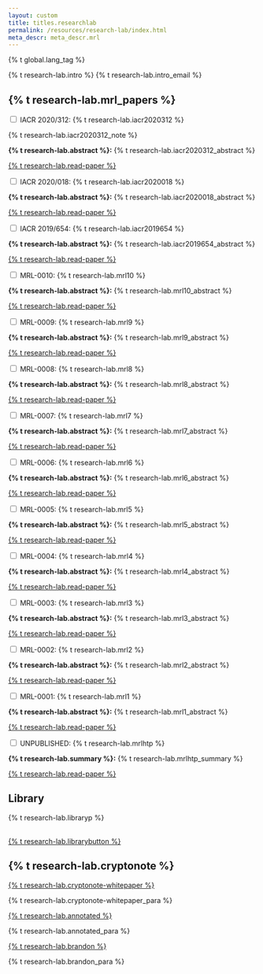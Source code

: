 ```yaml
---
layout: custom
title: titles.researchlab
permalink: /resources/research-lab/index.html
meta_descr: meta_descr.mrl
---
```

{% t global.lang_tag %}
<div class="container description">
    <p>{% t research-lab.intro %} {% t research-lab.intro_email %}</p>
</div>
<section class="container">
    <div class="row">
        <!-- left two-thirds block-->
        <div class="left two-thirds col-lg-8 col-md-8 col-sm-8 col-xs-12">
            <div class="info-block research-paper">
                <div class="row center-xs">
                    <div class="col"><h2>{% t research-lab.mrl_papers %}</h2></div>
                </div>
                <div class="tab">
                    <input id="tab-2020312" type="checkbox" name="tabs" class="accordion">
                    <label for="tab-2020312" class="accordion">IACR 2020/312: {% t research-lab.iacr2020312 %}</label>
                    <div class="tab-content">
                        <p>{% t research-lab.iacr2020312_note %}</p>
                        <p><strong>{% t research-lab.abstract %}:</strong> {% t research-lab.iacr2020312_abstract %}</p>
                        <div class="center-xs">
                            <p><a class="btn-link btn-auto btn-primary" target="_blank" rel="noreferrer noopener" href="https://eprint.iacr.org/2020/312">{% t research-lab.read-paper %}</a></p>
                        </div>
                    </div>
                </div>
                <div class="tab">
                    <input id="tab-2020018" type="checkbox" name="tabs" class="accordion">
                    <label for="tab-2020018" class="accordion">IACR 2020/018: {% t research-lab.iacr2020018 %}</label>
                    <div class="tab-content">
                        <p><strong>{% t research-lab.abstract %}:</strong> {% t research-lab.iacr2020018_abstract %}</p>
                        <div class="center-xs">
                            <p><a class="btn-link btn-auto btn-primary" target="_blank" rel="noreferrer noopener" href="https://eprint.iacr.org/2020/018">{% t research-lab.read-paper %}</a></p>
                        </div>
                    </div>
                </div>
                <div class="tab">
                    <input id="tab-2019654" type="checkbox" name="tabs" class="accordion">
                    <label for="tab-2019654" class="accordion">IACR 2019/654: {% t research-lab.iacr2019654 %}</label>
                    <div class="tab-content">
                        <p><strong>{% t research-lab.abstract %}:</strong> {% t research-lab.iacr2019654_abstract %}</p>
                        <div class="center-xs">
                            <p><a class="btn-link btn-auto btn-primary" target="_blank" rel="noreferrer noopener" href="https://eprint.iacr.org/2019/654">{% t research-lab.read-paper %}</a></p>
                        </div>
                    </div>
                </div>
                <div class="tab">
                    <input id="tab-11" type="checkbox" name="tabs" class="accordion">
                    <label for="tab-11" class="accordion">MRL-0010: {% t research-lab.mrl10 %}</label>
                    <div class="tab-content">
                        <p><strong>{% t research-lab.abstract %}:</strong> {% t research-lab.mrl10_abstract %}</p>
                        <div class="center-xs">
                           <p><a class="btn-link btn-auto btn-primary" target="_blank" rel="noreferrer noopener" href="{{site.baseurl}}/resources/research-lab/pubs/MRL-0010.pdf">{% t research-lab.read-paper %}</a></p>
                        </div>
                    </div>
                </div>
                <div class="tab">
                    <input id="tab-10" type="checkbox" name="tabs" class="accordion">
                    <label for="tab-10" class="accordion">MRL-0009: {% t research-lab.mrl9 %}</label>
                    <div class="tab-content">
                        <p><strong>{% t research-lab.abstract %}:</strong> {% t research-lab.mrl9_abstract %}</p>
                        <div class="center-xs">
                            <p><a class="btn-link btn-auto btn-primary" target="_blank" rel="noreferrer noopener" rel="noreferrer noopener" href="{{site.baseurl}}/resources/research-lab/pubs/MRL-0009.pdf">{% t research-lab.read-paper %}</a></p>
                        </div>
                    </div>
                </div>
                <div class="tab">
                    <input id="tab-9" type="checkbox" name="tabs" class="accordion">
                    <label for="tab-9" class="accordion">MRL-0008: {% t research-lab.mrl8 %}</label>
                    <div class="tab-content">
                        <p><strong>{% t research-lab.abstract %}:</strong> {% t research-lab.mrl8_abstract %}</p>
                        <div class="center-xs">
                            <p><a class="btn-link btn-auto btn-primary" target="_blank" rel="noreferrer noopener" target="_blank" rel="noreferrer noopener" href="{{site.baseurl}}/resources/research-lab/pubs/MRL-0008.pdf">{% t research-lab.read-paper %}</a></p>
                            </div>
                    </div>
                </div>
                <div class="tab">
                    <input id="tab-8" type="checkbox" name="tabs" class="accordion">
                    <label for="tab-8" class="accordion">MRL-0007: {% t research-lab.mrl7 %}</label>
                    <div class="tab-content">
                        <p><strong>{% t research-lab.abstract %}:</strong> {% t research-lab.mrl7_abstract %}</p>
                        <div class="center-xs">
                            <p><a class="btn-link btn-auto btn-primary" target="_blank" rel="noreferrer noopener" target="_blank" rel="noreferrer noopener" href="{{site.baseurl}}/resources/research-lab/pubs/MRL-0007.pdf">{% t research-lab.read-paper %}</a></p>
                        </div>
                    </div>
                </div>
                <div class="tab">
                    <input id="tab-7" type="checkbox" name="tabs" class="accordion">
                    <label for="tab-7" class="accordion">MRL-0006: {% t research-lab.mrl6 %}</label>
                    <div class="tab-content">
                        <p><strong>{% t research-lab.abstract %}:</strong> {% t research-lab.mrl6_abstract %}</p>
                        <div class="center-xs">
                            <p><a class="btn-link btn-auto btn-primary" target="_blank" rel="noreferrer noopener" href="{{site.baseurl}}/resources/research-lab/pubs/MRL-0006.pdf">{% t research-lab.read-paper %}</a></p>
                        </div>
                    </div>
                </div>
                <div class="tab">
                    <input id="tab-6" type="checkbox" name="tabs" class="accordion">
                    <label for="tab-6" class="accordion">MRL-0005: {% t research-lab.mrl5 %}</label>
                    <div class="tab-content">
                        <p><strong>{% t research-lab.abstract %}:</strong> {% t research-lab.mrl5_abstract %}</p>
                        <div class="center-xs">
                            <p><a class="btn-link btn-auto btn-primary" target="_blank" rel="noreferrer noopener" href="{{site.baseurl}}/resources/research-lab/pubs/MRL-0005.pdf">{% t research-lab.read-paper %}</a></p>
                        </div>
                    </div>
                </div>
                <div class="tab">
                    <input id="tab-5" type="checkbox" name="tabs" class="accordion">
                    <label for="tab-5" class="accordion">MRL-0004: {% t research-lab.mrl4 %}</label>
                    <div class="tab-content">
                        <p><strong>{% t research-lab.abstract %}:</strong> {% t research-lab.mrl4_abstract %}</p>
                            <div class="center-xs">
                                <p><a class="btn-link btn-auto btn-primary" target="_blank" rel="noreferrer noopener" href="{{site.baseurl}}/resources/research-lab/pubs/MRL-0004.pdf">{% t research-lab.read-paper %}</a></p>
                            </div>
                    </div>
                </div>
                <div class="tab">
                    <input id="tab-4" type="checkbox" name="tabs" class="accordion">
                    <label for="tab-4" class="accordion">MRL-0003: {% t research-lab.mrl3 %}</label>
                    <div class="tab-content">
                        <p><strong>{% t research-lab.abstract %}:</strong> {% t research-lab.mrl3_abstract %}</p>
                            <div class="center-xs">
                                <p><a class="btn-link btn-auto btn-primary" target="_blank" rel="noreferrer noopener" href="{{site.baseurl}}/resources/research-lab/pubs/MRL-0003.pdf">{% t research-lab.read-paper %}</a></p>
                            </div>
                    </div>
                </div>
                <div class="tab">
                    <input id="tab-3" type="checkbox" name="tabs" class="accordion">
                    <label for="tab-3" class="accordion">MRL-0002: {% t research-lab.mrl2 %}</label>
                    <div class="tab-content">
                        <p><strong>{% t research-lab.abstract %}:</strong> {% t research-lab.mrl2_abstract %}</p>
                            <div class="center-xs">
                                <p><a class="btn-link btn-auto btn-primary" target="_blank" rel="noreferrer noopener" href="{{site.baseurl}}/resources/research-lab/pubs/MRL-0002.pdf">{% t research-lab.read-paper %}</a></p>
                            </div>
                    </div>
                </div>
                <div class="tab">
                    <input id="tab-2" type="checkbox" name="tabs" class="accordion">
                    <label for="tab-2" class="accordion">MRL-0001: {% t research-lab.mrl1 %}</label>
                    <div class="tab-content">
                        <p><strong>{% t research-lab.abstract %}:</strong> {% t research-lab.mrl1_abstract %}</p>
                            <div class="center-xs">
                                <p><a class="btn-link btn-auto btn-primary" target="_blank" rel="noreferrer noopener" href="{{site.baseurl}}/resources/research-lab/pubs/MRL-0001.pdf">{% t research-lab.read-paper %}</a></p>
                            </div>
                    </div>
                </div>
                <div class="tab">
                    <input id="tab-1" type="checkbox" name="tabs" class="accordion">
                    <label for="tab-1" class="accordion">UNPUBLISHED: {% t research-lab.mrlhtp %}</label>
                    <div class="tab-content">
                        <p><strong>{% t research-lab.summary %}:</strong> {% t research-lab.mrlhtp_summary %}</p>
                            <div class="center-xs">
                                <p><a class="btn-link btn-auto btn-primary" target="_blank" rel="noreferrer noopener" href="{{site.baseurl}}/resources/research-lab/pubs/ge_fromfe.pdf">{% t research-lab.read-paper %}</a></p>
                            </div>
                    </div>
                </div>
            </div>
        </div>
        <!-- end left two-thirds block-->
        <!-- right one-third block-->
        <div class="right one-third col-lg-4 col-md-4 col-sm-12 col-xs-12">
            <div class="sidebar col-sm-12 col-xs-12">
                <div class="info-block">
                    <div class="row">
                        <div class="col">
                            <h2>Library</h2>
                            <div>
                                <p>{% t research-lab.libraryp %}</p><br>
                                <div class="center-xs">
                                    <a class="btn-link btn-auto btn-primary" href="{{ site.baseurl }}/library/">{% t research-lab.librarybutton %}</a>
                                </div>
                            </div>
                        </div>
                    </div>
                </div>
                <div class="info-block">
                    <div class="row">
                        <div class="col">
                            <h2>{% t research-lab.cryptonote %}</h2>
                            <div class="whitepaper">
                                <a href="{{ site.baseurl }}/resources/research-lab/pubs/cryptonote-whitepaper.pdf">{% t research-lab.cryptonote-whitepaper %}</a>
                                <p>{% t research-lab.cryptonote-whitepaper_para %}</p>
                            </div>
                            <div class="whitepaper">
                                <a href="{{site.baseurl}}/resources/research-lab/pubs/whitepaper_annotated.pdf">{% t research-lab.annotated %}</a>
                                <p>{% t research-lab.annotated_para %}</p>
                            </div>
                            <div class="whitepaper">
                                <a href="{{site.baseurl}}/resources/research-lab/pubs/whitepaper_review.pdf">{% t research-lab.brandon %}</a>
                                <p>{% t research-lab.brandon_para %}</p>
                            </div>
                        </div>
                    </div>
                </div>
            </div>
        </div>
        <!-- end right one-third block-->
    </div>
</section>
